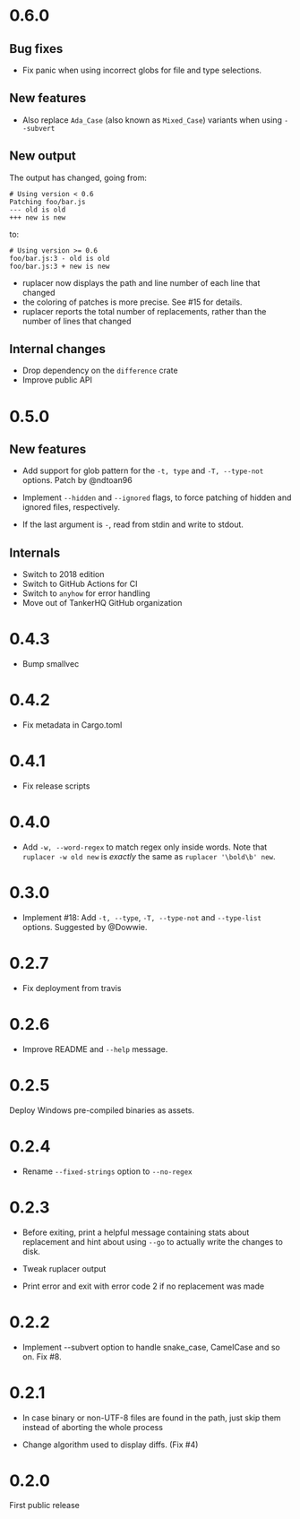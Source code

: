 # 0.6.0

## Bug fixes

* Fix panic when using incorrect globs for file and type selections.

## New features

* Also replace `Ada_Case` (also known as `Mixed_Case`) variants when using `--subvert`

## New output

The output has changed, going from:
```
# Using version < 0.6
Patching foo/bar.js
--- old is old
+++ new is new
```

to:

```
# Using version >= 0.6
foo/bar.js:3 - old is old
foo/bar.js:3 + new is new
```
* ruplacer now displays the path and line number of each line that changed
* the coloring of patches is more precise. See #15 for details.
* ruplacer reports the total number of replacements, rather than the
  number of lines that changed

## Internal changes

* Drop dependency on the `difference` crate
* Improve public API

# 0.5.0

## New features


* Add support for glob pattern for the `-t, type` and `-T, --type-not`
  options. Patch by @ndtoan96

* Implement `--hidden` and `--ignored` flags, to force patching of
  hidden and ignored files, respectively.

* If the last argument is `-`, read from stdin and write to stdout.

## Internals

* Switch to 2018 edition
* Switch to GitHub Actions for CI
* Switch to `anyhow` for error handling
* Move out of TankerHQ GitHub organization

# 0.4.3

* Bump smallvec

# 0.4.2

* Fix metadata in Cargo.toml

# 0.4.1

* Fix release scripts

# 0.4.0

* Add `-w, --word-regex` to match regex only inside words. Note that
  `ruplacer -w old new` is *exactly* the same as `ruplacer '\bold\b' new`.

# 0.3.0

* Implement #18: Add `-t, --type`, `-T, --type-not` and `--type-list` options. Suggested by @Dowwie.

# 0.2.7

* Fix deployment from travis

# 0.2.6

* Improve README and `--help` message.

# 0.2.5

Deploy Windows pre-compiled binaries as assets.

# 0.2.4

* Rename `--fixed-strings` option to `--no-regex`

# 0.2.3

* Before exiting, print a helpful message containing stats about replacement and hint about using `--go` to actually write the changes to disk.

* Tweak ruplacer output

* Print error and exit with error code 2 if no replacement was made

# 0.2.2

* Implement --subvert option to handle snake_case, CamelCase and so on. Fix #8.

# 0.2.1

* In case binary or non-UTF-8 files are found in the path, just skip them instead of
  aborting the whole process

* Change algorithm used to display diffs. (Fix #4)

# 0.2.0

First public release
